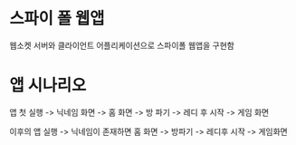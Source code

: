 # 스파이 폴 웹앱

웹소켓 서버와 클라이언트 어플리케이션으로 스파이폴 웹앱을 구현함

# 앱 시나리오 

앱 첫 실행 -> 닉네임 화면 -> 홈 화면 -> 방 파기 -> 레디 후 시작 -> 게임 화면   


이후의 앱 실행 -> 닉네임이 존재하면 홈 화면 -> 방파기 -> 레디후 시작 -> 게임화면
